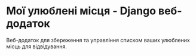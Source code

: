 # Мої улюблені місця - Django веб-додаток

Веб-додаток для збереження та управління списком ваших улюблених місць для відвідування.


